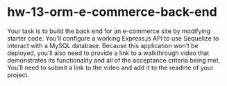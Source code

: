 # hw-13-orm-e-commerce-back-end
Your task is to build the back end for an e-commerce site by modifying starter code. You’ll configure a working Express.js API to use Sequelize to interact with a MySQL database.  Because this application won’t be deployed, you’ll also need to provide a link to a walkthrough video that demonstrates its functionality and all of the acceptance criteria being met. You’ll need to submit a link to the video and add it to the readme of your project.
